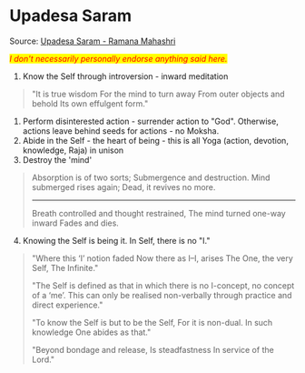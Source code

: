 # Upadesa Saram

Source: [Upadesa Saram - Ramana Mahashri](https://tomdas.com/2019/03/25/ramana-maharshi-upadesa-saram-the-essence-of-the-teachings/)

_<mark style="color:red;">I don't necessarily personally endorse anything said here.</mark>_&#x20;

1. Know the Self through introversion - inward meditation

> "It is true wisdom For the mind to turn away From outer objects and behold Its own effulgent form."

1. Perform disinterested action - surrender action to "God". Otherwise, actions leave behind seeds for actions - no Moksha.
2. Abide in the Self - the heart of being - this is all Yoga (action, devotion, knowledge, Raja) in unison
3. Destroy the 'mind'

> Absorption is of two sorts; Submergence and destruction. Mind submerged rises again; Dead, it revives no more.&#x20;
>
> ***
>
> Breath controlled and thought restrained, The mind turned one-way inward Fades and dies.

4. Knowing the Self is being it. In Self, there is no "I."

> "Where this ‘I’ notion faded Now there as I–I, arises The One, the very Self, The Infinite."
>
> "The Self is defined as that in which there is no I-concept, no concept of a ‘me’. This can only be realised non-verbally through practice and direct experience."
>
> "To know the Self is but to be the Self, For it is non-dual. In such knowledge One abides as that."
>
> "Beyond bondage and release, Is steadfastness In service of the Lord."

